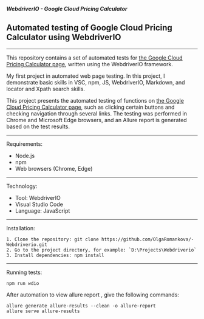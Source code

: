 **_WebdriverIO - Google Cloud Pricing Calculator_**

## Automated testing of Google Cloud Pricing Calculator using WebdriverIO

---

This repository contains a set of automated tests for [the Google Cloud Pricing Calculator page](https://cloud.google.com/products/calculator?hl=ru "Google Cloud Pricing Calculator"),
written using the WebdriverIO framework.

My first project in automated web page testing. In this project, I demonstrate basic skills
in VSC, npm, JS, WebdriverIO, Markdown, and locator and Xpath search skills.

This project presents the automated testing of functions on [the Google Cloud Pricing Calculator page](https://cloud.google.com/products/calculator?hl=ru "Google Cloud Pricing Calculator"),
such as clicking certain buttons and checking navigation through several links.
The testing was performed in Chrome and Microsoft Edge browsers, and an Allure report
is generated based on the test results.

---

Requirements:

- Node.js
- npm
- Web browsers (Chrome, Edge)

---

Technology:

- Tool: WebdriverIO
- Visual Studio Code
- Language: JavaScript

---

Installation:

    1. Clone the repository: git clone https://github.com/OlgaRomankova/-Webdriverio.git      
    2. Go to the project directory, for example: `D:\Projects\Webdriverio`      
    3. Install dependencies: npm install  

---

Running tests:

```
npm run wdio
```

After automation to view allure report , give the following commands:

```
allure generate allure-results --clean -o allure-report
allure serve allure-results
```
